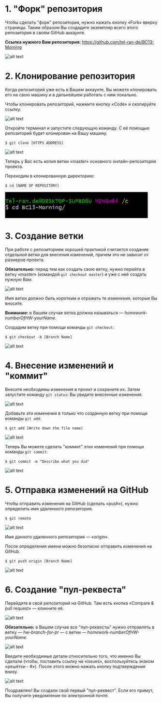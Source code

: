 #   **1. "Форк" репозитория**

Чтобы сделать "форк" репозитория, нужно нажать кнопку «Fork» вверху страницы. Таким образом Вы создадите экземпляр всего этого репозитория в своём GitHub аккаунте.

**Ссылка нужного Вам репозитория:** https://github.com/tel-ran-de/BC13-Morning

![alt text](images/ForkRepo.PNG)

#   **2. Клонирование репозитория**

Когда репозиторий уже есть в Вашем аккаунте, Вы можете клонировать его на свою машину и в дальнейшем работать с ним локально.

Чтобы клонировать репозиторий, нажмите кнопку «Code» и скопируйте ссылку.

![alt text](images/ClonedRepo.PNG)

Откройте терминал и запустите следующую команду. С её помощью репозиторий будет клонирован на Вашу машину.

`$ git clone [HTTPS ADDRESS]`

![alt text](images/ClonedRepoTerminal.PNG)

Теперь у Вас есть копия ветки «master» основного онлайн-репозитория проекта.

Переходим в клонированную директорию:

`$ cd [NAME OF REPOSITORY]`

![alt text](images/MoveToDirectory.PNG)

#   **3. Создание ветки**
   
При работе с репозиторием хорошей практикой считается создание отдельной ветки для внесения изменений, причем это не зависит от размеров проекта.

**Обязательно:** перед тем как создать свою ветку, нужно перейти в ветку «master» (командой `git checkout master`) и уже с неё создать нужную Вам.

![alt text](images/ChangeBranch.PNG)

Имя ветки должно быть коротким и отражать те изменения, которые Вы вносите.

**Внимание:** в Вашем случае ветка должна называться — _homework-numberOfHW-yourName_.

Создадим ветку при помощи команды `git checkout`:

`$ git checkout -b [Branch Name]`

![alt text](images/CreateBranch.PNG)

#   **4. Внесение изменений и "коммит"**
   
Внесите необходимы изменения в проект и сохраните их. Затем запустите команду `git status`: Вы увидите внесенные изменения.

![alt text](images/GitStatus.PNG)

Добавьте эти изменения в только что созданную ветку при помощи команды `git add`:

`$ git add [Write down the file name]`

![alt text](images/GitAdd.PNG)

Теперь Вы можете сделать "коммит" этих изменений при помощи команды `git commit`:

`$ git commit -m "Describe what you did"`

![alt text](images/gitCommit.PNG)

#   **5. Отправка изменений на GitHub**
   
Чтобы отправить изменения на GitHub (сделать «push»), нужно определить имя удаленного репозитория.

`$ git remote`

![alt text](images/GitRemote.PNG)

Имя данного удаленного репозитория — «origin».

После определения имени можно безопасно отправить изменения на GitHub.

`$ git push origin [Branch Name]`

![alt text](images/GitPush.PNG)

#   **6. Создание "пул-реквеста"**
   
Перейдите в свой репозиторий на GitHub. Там есть кнопка «Compare & pull request» — кликните её.

![alt text](images/CompareAndPullRrequest.PNG)

**Обязательно:** в Вашем случае все "пул-реквесты" нужно отправлять в ветку — _hw-branch-for-pr_ — с ветки — _homework-numberOfHW-yourName_.

![alt text](images/CorrectBranch.PNG)

Введите необходимые детали относительно того, что именно Вы сделали (чтобы, поставить ссылку на «issues», воспользуйтесь знаком «решётки - #»). После этого можно нажать кнопку подтверждения внизу.

![alt text](images/PullRequestWithLink.PNG)

Поздравляю! Вы создали свой первый "пул-реквест". Если его примут, Вы получите уведомление по электронной почте.